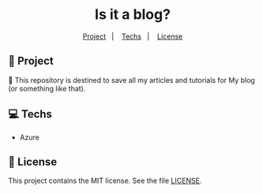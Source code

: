 <h1 align="center">
  Is it a blog?
</h1>

<p align="center">
  <a href="#rocket-project">Project</a>&nbsp;&nbsp;&nbsp;|&nbsp;&nbsp;&nbsp;
  <a href="#computer-techs">Techs</a>&nbsp;&nbsp;&nbsp;|&nbsp;&nbsp;&nbsp;
  <a href="#memo-license">License</a>
</p>

## :rocket: Project

:newspaper: This repository is destined to save all my articles and tutorials for My blog (or something like that).

## :computer: Techs

- Azure

## :memo: License

This project contains the MIT license. See the file [LICENSE](LICENSE).